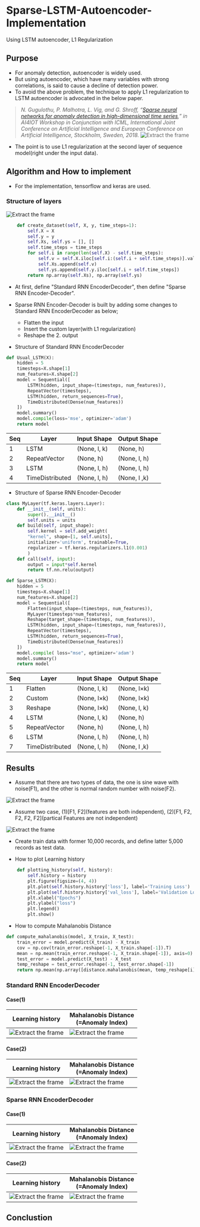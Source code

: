 # Sparse-LSTM-Autoencoder-Implementation
Using LSTM autoencoder, L1 Regularization

## Purpose

* For anomaly detection, autoencoder is widely used.
* But using autoencoder, which have many variables with strong correlations, is said to cause a decline of detection power.
* To avoid the above problem, the technique to apply L1 regularization to LSTM autoencoder is advocated in the below paper.
>*N. Gugulothu, P. Malhotra, L. Vig, and G. Shroff, “[Sparse neural networks for anomaly detection in high-dimensional time series](https://www.researchgate.net/profile/Pankaj_Malhotra3/publication/326305246_Sparse_Neural_Networks_for_Anomaly_Detection_in_High-Dimensional_Time_Series/links/5b59f633aca272a2d66cbb98/Sparse-Neural-Networks-for-Anomaly-Detection-in-High-Dimensional-Time-Series.pdf),” in AI4IOT Workshop in Conjunction with ICML, International Joint Conference on Artificial Intelligence and European Conference on Artificial Intelligence, Stockholm, Sweden, 2018.*
![Extract the frame](https://github.com/takanyanta/Try-Sparse-LSTM-Autoencoder/blob/main/paper.png "process1")
* The point is to use L1 regularization at the second layer of sequence model(right under the input data).

## Algorithm and How to implement

* For the implementation, tensorflow and keras are used.

### Structure of layers

![Extract the frame](https://github.com/takanyanta/Try-Sparse-LSTM-Autoencoder/blob/main/SeriesLengthData.png "process1")

```python
    def create_dataset(self, X, y, time_steps=1):
        self.X = X
        self.y = y
        self.Xs, self.ys = [], []
        self.time_steps = time_steps
        for self.i in range(len(self.X) - self.time_steps):
            self.v = self.X.iloc[self.i:(self.i + self.time_steps)].values
            self.Xs.append(self.v)        
            self.ys.append(self.y.iloc[self.i + self.time_steps])
        return np.array(self.Xs), np.array(self.ys)
```

* At first, define "Standard RNN EncoderDecoder", then define "Sparse RNN Encoder-Decoder".
* Sparse RNN Encoder-Decoder is built by adding some changes to Standard RNN EncoderDecoder as below;
   * Flatten the input
   * Insert the custom layer(with L1 regularization)
   * Reshape the 2. output

* Structure of Standard RNN EncoderDecoder

```python
def Usual_LSTM(X):
    hidden = 5
    timesteps=X.shape[1]
    num_features=X.shape[2]
    model = Sequential([
        LSTM(hidden, input_shape=(timesteps, num_features)),
        RepeatVector(timesteps),
        LSTM(hidden, return_sequences=True),
        TimeDistributed(Dense(num_features))                 
    ])
    model.summary()
    model.compile(loss='mse', optimizer='adam')
    return model
```

| Seq | Layer | Input Shape | Output Shape |
----|----|----|----
| 1 | LSTM | (None, l, k) | (None, h) |
| 2 | RepeatVector | (None, h) | (None, l, h) |
| 3 | LSTM | (None, l, h) | (None, l, h) |
| 4 | TimeDistributed | (None, l, h) | (None, l ,k) |

* Structure of Sparse RNN Encoder-Decoder

```python
class MyLayer(tf.keras.layers.Layer):
    def __init__(self, units):
        super().__init__()
        self.units = units
    def build(self, input_shape):
        self.kernel = self.add_weight(
        "kernel", shape=[1, self.units],
        initializer='uniform', trainable=True,
        regularizer = tf.keras.regularizers.l1(0.001)
        )
    def call(self, input):
        output = input*self.kernel
        return tf.nn.relu(output) 

def Sparse_LSTM(X):
    hidden = 5
    timesteps=X.shape[1]
    num_features=X.shape[2]
    model = Sequential([
        Flatten(input_shape=(timesteps, num_features)),
        MyLayer(timesteps*num_features),
        Reshape(target_shape=(timesteps, num_features)),
        LSTM(hidden, input_shape=(timesteps, num_features)),
        RepeatVector(timesteps),
        LSTM(hidden, return_sequences=True),
        TimeDistributed(Dense(num_features))    
    ])
    model.compile( loss="mse", optimizer='adam')
    model.summary()
    return model
```

| Seq | Layer | Input Shape | Output Shape |
----|----|----|----
| 1 | Flatten | (None, l, k)| (None, l&times;k) |
| 2 | Custom | (None, l&times;k) | (None, l&times;k) |
| 3 | Reshape | (None, l&times;k) | (None, l, k) |
| 4 | LSTM | (None, l, k) | (None, h) |
| 5 | RepeatVector | (None, h) | (None, l, h) |
| 6 | LSTM | (None, l, h) | (None, l, h) |
| 7 | TimeDistributed | (None, l, h) | (None, l ,k) |

## Results

* Assume that there are two types of data, the one is sine wave with noise(F1), and the other is normal random number with noise(F2).

![Extract the frame](https://github.com/takanyanta/Try-Sparse-LSTM-Autoencoder/blob/main/sine_normal.png "process1")

* Assume two case, (1)[F1, F2](features are both independent), (2)[F1, F2, F2, F2, F2](partical Features are not independent)

![Extract the frame](https://github.com/takanyanta/Try-Sparse-LSTM-Autoencoder/blob/main/correlation.png "process1")

* Create train data with former 10,000 records, and define latter 5,000 records as test data.

* How to plot Learning history
```python
    def plotting_history(self, history):
        self.history = history
        plt.figure(figsize=(4, 4))
        plt.plot(self.history.history['loss'], label='Training Loss')
        plt.plot(self.history.history['val_loss'], label='Validation Loss')
        plt.xlabel("Epochs")
        plt.ylabel("loss")
        plt.legend()
        plt.show()
```

* How to compute Mahalanobis Distance
```python
def compute_mahalanobis(model, X_train, X_test):
    train_error = model.predict(X_train) - X_train
    cov = np.cov(train_error.reshape(-1, X_train.shape[-1]).T)
    mean = np.mean(train_error.reshape(-1, X_train.shape[-1]), axis=0)
    test_error = model.predict(X_test) - X_test
    temp_reshape = test_error.reshape(-1, test_error.shape[-1])
    return np.mean(np.array([distance.mahalanobis(mean, temp_reshape[i], cov) for i in range(len(temp_reshape))]).reshape(-1, X_train.shape[1]), axis=1)
```

### Standard RNN EncoderDecoder

#### Case(1)

|Learning history|Mahalanobis Distance<br>(=Anomaly Index)|
|---|---|
|![Extract the frame](https://github.com/takanyanta/Try-Sparse-LSTM-Autoencoder/blob/main/LH_F2_Standard.png "process1")|![Extract the frame](https://github.com/takanyanta/Try-Sparse-LSTM-Autoencoder/blob/main/MD_F2_Standard.png "process1")|

#### Case(2)

|Learning history|Mahalanobis Distance<br>(=Anomaly Index)|
|---|---|
|![Extract the frame](https://github.com/takanyanta/Try-Sparse-LSTM-Autoencoder/blob/main/LH_F5_Standard.png "process1")|![Extract the frame](https://github.com/takanyanta/Try-Sparse-LSTM-Autoencoder/blob/main/MD_F5_Standard.png "process1")|

### Sparse RNN EncoderDecoder

#### Case(1)

|Learning history|Mahalanobis Distance<br>(=Anomaly Index)|
|---|---|
|![Extract the frame](https://github.com/takanyanta/Try-Sparse-LSTM-Autoencoder/blob/main/LH_F2_Sparse.png "process1")|![Extract the frame](https://github.com/takanyanta/Try-Sparse-LSTM-Autoencoder/blob/main/MD_F2_Sparse.png "process1")|

#### Case(2)

|Learning history|Mahalanobis Distance<br>(=Anomaly Index)|
|---|---|
|![Extract the frame](https://github.com/takanyanta/Try-Sparse-LSTM-Autoencoder/blob/main/LH_F5_Sparse.png "process1")|![Extract the frame](https://github.com/takanyanta/Try-Sparse-LSTM-Autoencoder/blob/main/MD_F5_Sparse.png "process1")|

## Conclustion

